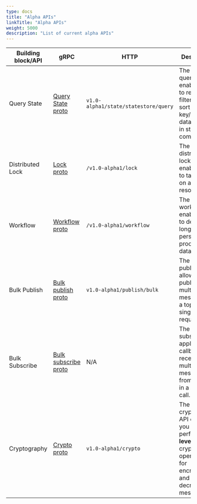 ```yaml
---
type: docs
title: "Alpha APIs"
linkTitle: "Alpha APIs"
weight: 5000
description: "List of current alpha APIs"
---
```


| Building block/API | gRPC | HTTP | Description | Documentation | Version introduced | 
| ------------------ | ---- | ---- | ----------- | ------------- | ------------------ |
| Query State    | [Query State proto](https://github.com/dapr/dapr/blob/5aba3c9aa4ea9b3f388df125f9c66495b43c5c9e/dapr/proto/runtime/v1/dapr.proto#L44)     | `v1.0-alpha1/state/statestore/query` | The state query API enables you to retrieve, filter, and sort the key/value data stored in state store components. | [Query State API]({{< ref "howto-state-query-api.md" >}}) | v1.5 |
| Distributed Lock    | [Lock proto](https://github.com/dapr/dapr/blob/5aba3c9aa4ea9b3f388df125f9c66495b43c5c9e/dapr/proto/runtime/v1/dapr.proto#L112)     | `/v1.0-alpha1/lock` | The distributed lock API enables you to take a lock on a resource.	 | [Distributed Lock API]({{< ref "distributed-lock-api-overview.md" >}}) | v1.8 |
| Workflow    |  [Workflow proto](https://github.com/dapr/dapr/blob/5aba3c9aa4ea9b3f388df125f9c66495b43c5c9e/dapr/proto/runtime/v1/dapr.proto#L151)    | `/v1.0-alpha1/workflow` | The workflow API enables you to define long running, persistent processes or data flows.	 | [Workflow API]({{< ref "workflow-overview.md" >}}) | v1.10 |
| Bulk Publish    | [Bulk publish proto](https://github.com/dapr/dapr/blob/5aba3c9aa4ea9b3f388df125f9c66495b43c5c9e/dapr/proto/runtime/v1/dapr.proto#L59)     | `v1.0-alpha1/publish/bulk` | The bulk publish API allows you to publish multiple messages to a topic in a single request. | [Bulk Publish and Subscribe API]({{< ref "pubsub-bulk.md" >}}) | v1.10 |
| Bulk Subscribe   | [Bulk subscribe proto](https://github.com/dapr/dapr/blob/5aba3c9aa4ea9b3f388df125f9c66495b43c5c9e/dapr/proto/runtime/v1/appcallback.proto#L57)     | N/A | The bulk subscribe application callback receives multiple messages from a topic in a single call. | [Bulk Publish and Subscribe API]({{< ref "pubsub-bulk.md" >}}) | v1.10 |
| Cryptography    |  [Crypto proto](https://github.com/dapr/dapr/blob/5aba3c9aa4ea9b3f388df125f9c66495b43c5c9e/dapr/proto/runtime/v1/dapr.proto#L118)    | `v1.0-alpha1/crypto` | The cryptography API enables you to perform **high level** cryptography operations for encrypting and decrypting messages. | [Cryptography API]({{< ref "cryptography-overview.md" >}}) | v1.11 |
